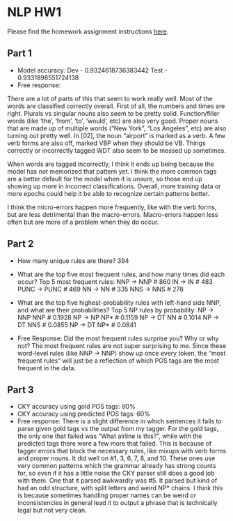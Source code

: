 # NLP HW1

Please find the homework assignment instructions [here](https://docs.google.com/document/d/1K8s_Ecms0cIqRO1PKPFs2bfFVFfZpc1nFoEhtxRlCaM/edit?tab=t.5c3153xm9mha).

## Part 1
* Model accuracy: Dev - 0.9324618736383442
                  Test - 0.9331896551724138
* Free response:

There are a lot of parts of this that seem to work really well. Most of the words are classified correctly overall. First of all, the numbers and times are right. Plurals vs singular nouns also seem to be pretty solid. Function/filler words (like ‘the’, ‘from’, ‘to’, ‘would’, etc) are also very good. Proper nouns that are made up of multiple words (“New York”, “Los Angeles”, etc) are also turning out pretty well. 
In [02], the noun “airport” is marked as a verb. A few verb forms are also off, marked VBP when they should be VB. Things correctly or incorrectly tagged WDT also seem to be messed up sometimes. 

When words are tagged incorrectly, I think it ends up being because the model has not memorized that pattern yet. I think the more common tags are a better default for the model when it is unsure, so those end up showing up more in incorrect classifications. Overall, more training data or more epochs could help it be able to recognize certain patterns better. 

I think the micro-errors happen more frequently, like with the verb forms, but are less detrimental than the macro-errors. Macro-errors happen less often but are more of a problem when they do occur. 


## Part 2
* How many unique rules are there? 394
* What are the top five most frequent rules, and how many times did each occur?
Top 5 most frequent rules:
NNP -> NNP # 860
IN -> IN # 483
PUNC -> PUNC # 469
NN -> NN # 335
NNS -> NNS # 278

* What are the top five highest-probability rules with left-hand side NNP, and what are their probabilities?
Top 5 NP rules by probability:
NP -> NNP NNP # 0.1928
NP -> NP NP* # 0.1159
NP -> DT NN # 0.1014
NP -> DT NNS # 0.0855
NP -> DT NP* # 0.0841

* Free Response: Did the most frequent rules surprise you? Why or why not?
The most frequent rules are not super surprising to me. Since these word-level rules (like NNP -> NNP) show up once every token, the “most frequent rules” will just be a reflection of which POS tags are the most frequent in the data. 


## Part 3
* CKY accuracy using gold POS tags: 90%
* CKY accuracy using predicted POS tags: 60%
* Free response:
There is a slight difference in which sentences it fails to parse given gold tags vs the output from my tagger. For the gold tags, the only one that failed was “What airline is this?”, while with the predicted tags there were a few more that failed. This is because of tagger errors that block the necessary rules, like mixups with verb forms and proper nouns. 
It did well on #1, 3, 6, 7, 8, and 10. These ones use very common patterns which the grammar already has strong counts for, so even if it has a little noise the CKY parser still does a good job with them. 
One that it parsed awkwardly was #5. It parsed but kind of had an odd structure, with split letters and weird NP* chains. I think this is because sometimes handling proper names can be weird or inconsistencies in general lead it to output a phrase that is technically legal but not very clean. 

